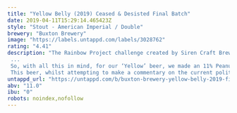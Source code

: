```yaml
---
title: "Yellow Belly (2019) Ceased & Desisted Final Batch"
date: 2019-04-11T15:29:14.465423Z
style: "Stout - American Imperial / Double"
brewery: "Buxton Brewery"
image: "https://labels.untappd.com/labels/3028762"
rating: "4.41"
description: "The Rainbow Project challenge created by Siren Craft Brew (Wokingham, UK), brings together 14 breweries to make 7 collaborative beers themed on the colours of the rainbow. In 2014, we drew ‘Yellow’ out of the hat and were paired up with the Stockholm based Omnipollo. ... So, with all this in mind, for our ‘Yellow’ beer, we made an 11% Peanut Butter and Biscuit Imperial Stout. Except there are no peanuts or biscuits in it, and it is in no way yellow. We then dressed it in the most hateful, cowardly-anonymous costume we know of. This beer, whilst attempting to make a commentary on the current political winds blowing through Europe, is above all, meant to be enjoyed as a celebration of all things new, open minded and progressive."
untappd_url: "https://untappd.com/b/buxton-brewery-yellow-belly-2019-final-batch/3028762"
abv: "11.0"
ibu: "0"
robots: noindex,nofollow
---
```


